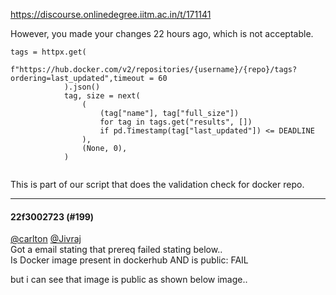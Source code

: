 https://discourse.onlinedegree.iitm.ac.in/t/171141

However, you made your changes 22 hours ago, which is not acceptable.</p>
<pre><code class="lang-auto">tags = httpx.get(
                f"https://hub.docker.com/v2/repositories/{username}/{repo}/tags?ordering=last_updated",timeout = 60
            ).json()
            tag, size = next(
                (
                    (tag["name"], tag["full_size"])
                    for tag in tags.get("results", [])
                    if pd.Timestamp(tag["last_updated"]) &lt;= DEADLINE
                ),
                (None, 0),
            )

</code></pre>
<p>This is part of our script that does the validation check for docker repo.</p><hr>

<h4>22f3002723 (#199)</h4>
<p><a class="mention" href="/u/carlton">@carlton</a> <a class="mention" href="/u/jivraj">@Jivraj</a><br/>
Got a email stating that prereq failed stating below..<br/>
Is Docker image present in dockerhub AND is public: FAIL</p>
<p>but i can see that image is public as shown below image..